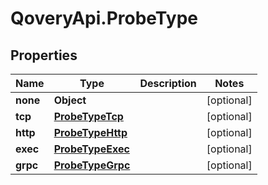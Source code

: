 # QoveryApi.ProbeType

## Properties

Name | Type | Description | Notes
------------ | ------------- | ------------- | -------------
**none** | **Object** |  | [optional] 
**tcp** | [**ProbeTypeTcp**](ProbeTypeTcp.md) |  | [optional] 
**http** | [**ProbeTypeHttp**](ProbeTypeHttp.md) |  | [optional] 
**exec** | [**ProbeTypeExec**](ProbeTypeExec.md) |  | [optional] 
**grpc** | [**ProbeTypeGrpc**](ProbeTypeGrpc.md) |  | [optional] 


